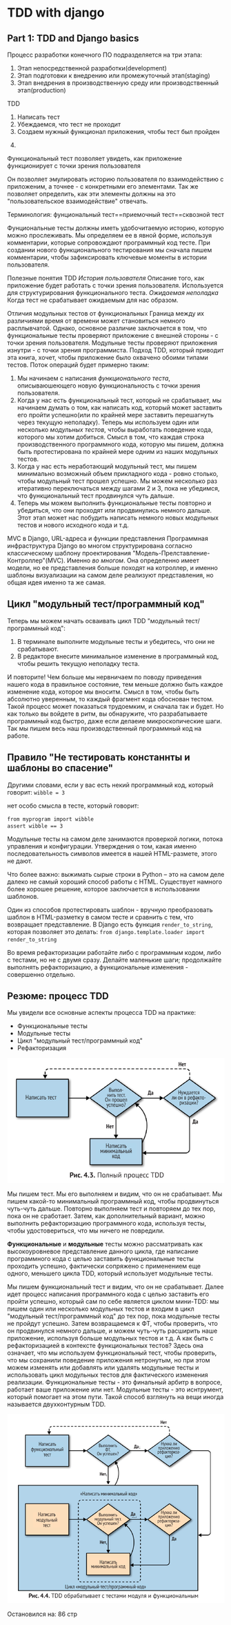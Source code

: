 # TDD with django

## Part 1: TDD and Django basics
Процесс разработки конечного ПО подразделяется на три этапа:
1) Этап непосредственной разработки(development)
2) Этап подготовки к внедрению или промежуточный этап(staging)
3) Этап внедрения в производственную среду или производственный этап(production)

TDD
1) Написать тест
2) Убеждаемся, что тест не проходит
3) Создаем нужный функционал приложения, чтобы тест был пройден
<!-- TODO: Кто-то украл 4й пункт - нужно вернуть!!! -->
4) 

Функциональный тест позволяет увидеть, как приложение функционирует с точки зрения пользователя

Он позволяет эмулировать историю пользователя по взаимодействию с приложеним, а точнее - с конкретными его элементами. Так же позволяет определить, как эти элементы должны на это "пользовательское взаимодействие" отвечать.

Терминология:
фунциональный тест==приемочный тест==сквозной тест

Фунциональные тесты должны иметь удобочитаемую историю, которую можно прослеживать. Мы определяем ее в явной форме, используя комментарии, которые сопровождают программный код тесте. При создании нового функционального тестирования мы сначала пишем комментарии, чтобы зафиксировать ключевые моменты в истории пользователя.


Полезные понятия TDD
*История пользователя*
  Описание того, как приложение будет работать с точки зрения пользователя. Используется для структурирования функционального теста.
*Ожидаемая неполадка*
  Когда тест не срабатывает ожидаемым для нас образом.


Отличия модульных тестов от функциональных
Граница между их различиями время от времени может становиться немного расплывчатой. Однако, основное
различие заключается в том, что функциональные тесты проверяют приложение с внешней стороны - с точки зрения пользователя. Модульные тесты проверяют приложения изнутри - с точки зрения программиста.
Подход TDD, который приводит эта книга, хочет, чтобы приложение было охвачено обоими типами тестов. Поток
операций будет примерно таким:
  1. Мы начинаем с написания *функционального теста*, описываюшеющего новую функциональность с точки зрения пользователя.
  2. Когда у нас есть функциональный тест, который не срабатывает, мы начинаем думать о том, как написать код, который может заставить его пройти успешно(или по крайней мере заставить перешагнуть через текущую неполадку). Теперь мы используем один или несколько *модульных тестов*, чтобы выработать поведение кода, которого мы хотим добиться. Смысл в том, что каждая строка производственного программного кода, которую мы пишем, должна быть протестирована по крайней мере одним из наших модульных тестов.
  3. Когда у нас есть неработающий модульный тест, мы пишем минимально возможный объем прикладного кода - ровно столько, чтобы модульный тест прошел успешно. Мы можем несколько раз итеративно переключаться между шагами 2 и 3, пока не убедимся, что функциональный тест продвинулся чуть дальше.
  4. Теперь мы можем выполнить функциональные тесты повторно и убедиться, что они проходят или продвинулись немного дальше. Этот этап может нас побудить написать немного новых модульных тестов и нового исходного кода и т.д.

MVC в Django, URL-адреса и функции представления
Программная инфраструктура Django во многом структурирована согласно классическому шаблону проектирования "Модель-Прелставление-Контроллер"(MVC).
Именно *во многом*. Она определенно имеет модели, но ее представления больше походят на котроллер, и именно шаблоны визуализации на самом деле реализуют представления, но общая идея именно та же самая.

## Цикл "модульный тест/программный код"
Теперь мы можем начать осваивать цикл TDD "модульный тест/программный код":
  1. В терминале выполните модульные тесты и убедитесь, что они не срабатывают.
  2. В редакторе внесите минимальное изменение в программный код, чтобы решить текущую неполадку теста.

И повторите!
Чем больше мы нервничаем по поводу приведения нашего кода в правильное состояние, тем меньше должно быть каждое изменение кода, которое мы вноситм. Смысл в том, чтобы быть абсолютно уверенным, то каждый фрагмент кода обоснован тестом.
Такой процесс может показаться трудоемким, и сначала так и будет. Но как только вы войдете в ритм, вы обнаружите, что разрабатываете программный код быстро, даже если делаеие микроскопические шаги. Так мы пишем весь наш производственный программный код на работе.


## Правило "Не тестировать констаннты и шаблоны во спасение"

Другими словами, если у вас есть некий программный код, который говорит:
`wibble = 3`

нет особо смысла в тесте, который говорит:
```
from myprogram import wibble
assert wibble == 3
```

Модульные тесты на самом деле занимаются проверкой логики, потока управления и конфигурации.
Утверждения о том, какая именно последовательность символов имеется в нашей HTML-размете, этого не дают.

Что более важно: выжимать сырые строки в Python – это на самом деле далеко не самый хороший способ работы с HTML. Существует намного более хорошее решение, которое заключается в использовании шаблонов.

Один из способов протестировать шаблон - вручную преобразовать шаблон в HTML-разметку в самом тесте и сравнить с тем, что возвращает представление. В Django есть функция `render_to_string`, которая позволяет это делать: `from django.template.loader import render_to_string`

Во время рефакторизации работайте либо с программным кодом, либо с тестами, но не с двумя сразу.
Делайте маленькие шаги; продолжайте выполнять рефакторизацию, а функциональные изменения - совершенно отдельно.

## Резюме: процесс TDD
Мы увидели все основные аспекты процесса TDD на практике:
  - Функциональные тесты
  - Модульные тесты
  - Цикл "модульный тест/программный код"
  - Рефакторизация

![full tdd process](полный_процесс_TDD.png)

Мы пишем тест. Мы его выполняем и видим, что он не срабатывает.
Мы пишем какой-то минимальный программный код, чтобы продвинуться чуть-чуть дальше.
Повторно выполняем тест и повторяем до тех пор, пока он не сработает.
Затем, как дополнительный вариант, можно выполнить рефакторизацию программного кода, используя тесты, чтобы удостовериться, что мы ничего не повредили.

**Функциональные** и **модульные** тесты можно рассматривать как высокоуровневое представление данного цикла, где написание программного кода с целью заставить функциональные тесты проходить успешно, фактически сопряжено с применением еще одного, меньшего цикла TDD, который использует модульные тесты.

Мы пишем функциональный тест и видим, что он не срабатывает. Далее идет процесс написания программного кода с целью заставить его пройти успешно, который сам по себе является циклом мини-TDD: мы пишем один или несколько модульных тестов и входим в цикл "модульный тест/программный код" до тех пор, пока модульные тесты не пройдут успешно.
Затем возвращаемся к ФТ, чтобы проверить, что он продвинулся немного дальше, и можем чуть-чуть расширить наше приложение, используя больше модульных тестов и т.д.
А как быть с рефакторизацией в контексте функциональных тестов?
Здесь она означает, что мы используем функциональный тест, чтобы проверить, что мы сохранили поведение приложения нетронутым, но при этом можем изменять или добавлять или удалять модульные тесты и использовать цикл модульных тестов для фактического изменения реализации.
Функциональные тесты - это финальный арбитр в вопросе, работает ваше приложение или нет. Модульные тесты - это иснтрумент, который помогает на этом пути.
Такой способ взглянуть на вещи иногда называется двухконтурным TDD.

![full tdd process](tdd_обрабатывает_с_тестами_модуля_и_функциональным.png)

Остановился на: 86 стр
